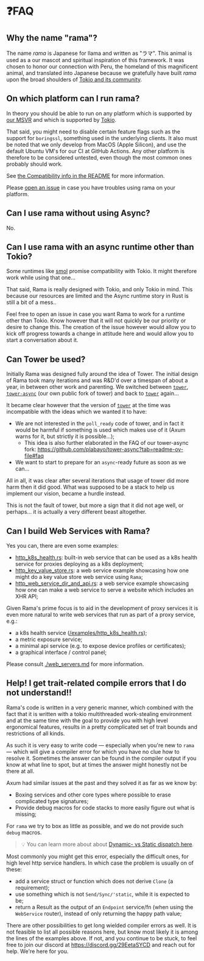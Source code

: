 # ❓FAQ

## Why the name "rama"?

The name _rama_ is Japanese for llama and written as "ラマ".
This animal is used as a our mascot and spiritual inspiration of this framework.
It was chosen to honor our connection with Peru, the homeland of this magnificent animal,
and translated into Japanese because we gratefully have built _rama_
upon the broad shoulders of [Tokio and its community](https://tokio.rs/).

## On which platform can I run rama?

In theory you should be able to run on any platform which is supported by [our MSVR](https://github.com/plabayo/rama/tree/main?tab=readme-ov-file#minimum-supported-rust-version) and which is supported by [Tokio](https://tokio.rs).

That said, you might need to disable certain feature flags such as the support for `boringssl`,
something used in the underlying clients. It also must be noted that we only develop from MacOS (Apple Silicon),
and use the default Ubuntu VM's for our CI at GitHub Actions. Any other platform is therefore
to be considered untested, even though the most common ones probably should work.

See [the Compatibility info in the README](https://github.com/plabayo/rama/tree/main?tab=readme-ov-file#--compatibility) for more information.

Please [open an issue](https://github.com/plabayo/rama/issues) in case you have troubles using rama on your platform.

## Can I use rama without using Async?

No.

## Can I use rama with an async runtime other than Tokio?

Some runtimes like [smol](https://github.com/smol-rs/smol) promise compatibility with Tokio.
It might therefore work while using that one...

That said, Rama is really designed with Tokio, and only Tokio in mind.
This because our resources are limited and the Async runtime story in Rust is still a bit
of a mess..

Feel free to open an issue in case you want Rama to work for a runtime
other than Tokio. Know however that it will not quickly be our priority or desire to change this.
The creation of the issue however would allow you to kick off progress towards a change
in attitude here and would allow you to start a conversation about it.

## Can Tower be used?

Initially Rama was designed fully around the idea of Tower. The initial design of Rama took many
iterations and was R&D'd over a timespan of about a year, in between other work and parenting.
We switched between [`tower`](https://crates.io/crates/tower), [`tower-async`](https://crates.io/crates/tower-async) (our own public fork of tower) and back to [`tower`](https://crates.io/crates/tower) again...

It became clear however that the version of [`tower`](https://crates.io/crates/tower) at the time was incompatible with the ideas
which we wanted it to have:

- We are not interested in the `poll_ready` code of tower,
  and in fact it would be harmful if something is used which makes use of it
  (Axum warns for it, but strictly it is possible...);
  - This idea is also further elaborated in the FAQ of our tower-async fork:
    <https://github.com/plabayo/tower-async?tab=readme-ov-file#faq>
- We want to start to prepare for an `async`-ready future as soon as we can...

All in all, it was clear after several iterations that usage of tower did more
harm then it did good. What was supposed to be a stack to help us implement our vision,
became a hurdle instead.

This is not the fault of tower, but more a sign that it did not age well,
or perhaps... it is actually a very different beast altogether.

## Can I build Web Services with Rama?

Yes you can, there are even some examples:

- [http_k8s_health.rs](https://github.com/plabayo/rama/tree/main/examples/http_k8s_health.rs):
  built-in web service that can be used as a k8s health service for proxies deploying as a k8s deployment;
- [http_key_value_store.rs](https://github.com/plabayo/rama/tree/main/examples/http_key_value_store.rs):
  a web service example showcasing how one might do a key value store web service using `Rama`;
- [http_web_service_dir_and_api.rs](https://github.com/plabayo/rama/tree/main/examples/http_web_service_dir_and_api.rs):
  a web service example showcasing how one can make a web service to serve a website which includes an XHR API;

Given Rama's prime focus is to aid in the development of proxy services it is
even more natural to write web services that run as part of a proxy service, e.g.:

- a k8s health service ([/examples/http_k8s_health.rs](https://github.com/plabayo/rama/tree/main/examples/http_k8s_health.rs));
- a metric exposure service;
- a minimal api service (e.g. to expose device profiles or certificates);
- a graphical interface / control panel;

Please consult [./web_servers.md](./web_servers.md) for more information.

## Help! I get trait-related compile errors that I do not understand!!

Rama's code is written in a very generic manner, which combined with the fact that it is written with a tokio
multithreaded work-stealing environment and at the same time with the goal to provide you with high level ergonomical features, results in a pretty complicated set of trait bounds and restrictions of all kinds.

As such it is very easy to write code — especially when you're new to `rama` — which will give a compiler error for which you have no clue how to resolve it. Sometimes the answer can be found in the compiler output if you know at what line to spot, but at times the answer might honestly not be there at all.

Axum had similar issues at the past and they solved it as far as we know by:

- Boxing services and other core types where possible to erase complicated type signatures;
- Provide debug macros for code stacks to more easily figure out what is missing;

For `rama` we try to box as little as possible, and we do not provide such `debug` macros.

> 💡 You can learn more about about [Dynamic- vs Static dispatch here](./intro/dynamic_dispatch.md).

Most commonly you might get this error, especially the difficult ones, for high level http service handlers. In which case the problem is usually on of these:

- add a service struct or function which does not derive `Clone` (a requirement);
- use something which is not `Send/Sync/'static`, while it is expected to be;
- return a Result as the output of an `Endpoint` service/fn (when using the `WebService` router), instead of only returning the happy path value;

There are other possibilities to get long wielded compiler errors as well. It is not feasible to list all possible reasons here, but know most likely it is among the lines of the examples above. If not, and you continue to be stuck, to feel free to join our discord at <https://discord.gg/29EetaSYCD> and reach out for help. We're here for you.
